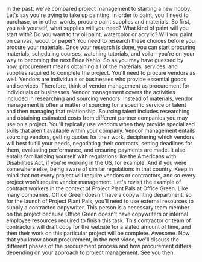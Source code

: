 In the past, we've compared project management to starting a new hobby. Let's
say you're trying to take up painting. In order to paint, you'll need to
purchase, or in other words, procure paint supplies and materials. So first, you
ask yourself, what supplies will you need? What kind of paint will you start
with? Do you want to try oil paint, watercolor or acrylic? Will you paint on
canvas, wood, or paper? You need to research these choices before you procure
your materials. Once your research is done, you can start procuring materials,
scheduling courses, watching tutorials, and voila—you're on your way to becoming
the next Frida Kahlo! So as you may have guessed by now, procurement means
obtaining all of the materials, services, and supplies required to complete the
project. You'll need to procure vendors as well. Vendors are individuals or
businesses who provide essential goods and services. Therefore, think of vendor
management as procurement for individuals or businesses. Vendor management
covers the activities included in researching and sourcing vendors. Instead of
materials, vendor management is often a matter of sourcing for a specific
service or talent and then managing that relationship. Sourcing talent includes
researching and obtaining estimated costs from different partner companies you
may use on a project. You'll typically use vendors when they provide specialized
skills that aren't available within your company. Vendor management entails
sourcing vendors, getting quotes for their work, deciphering which vendors will
best fulfill your needs, negotiating their contracts, setting deadlines for
them, evaluating performance, and ensuring payments are made. It also entails
familiarizing yourself with regulations like the Americans with Disabilities
Act, if you're working in the US, for example. And if you were somewhere else,
being aware of similar regulations in that country. Keep in mind that not every
project will require vendors or contractors, and so every project won't require
vendor management. Let's revisit the example of contract workers in the context
of Project Plant Pals at Office Green. Like many companies, Office Green doesn't
have a copywriting department, so for the launch of Project Plant Pals, you'll
need to use external resources to supply a contracted copywriter. This person is
a necessary team member on the project because Office Green doesn't have
copywriters or internal employee resources required to finish this task. This
contractor or team of contractors will draft copy for the website for a slated
amount of time, and then their work on this particular project will be complete.
Awesome. Now that you know about procurement, in the next video, we'll discuss
the different phases of the procurement process and how procurement differs
depending on your approach to project management. See you then.